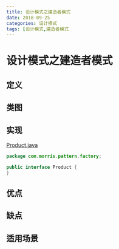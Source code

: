 ```yaml
---
title: 设计模式之建造者模式
date: 2018-09-25
categories: 设计模式
tags: [设计模式,建造者模式
---
```


# 设计模式之建造者模式


## 定义


## 类图

## 实现
[Product.java](https://github.com/morris131/morris-book/tree/master/%E5%90%8E%E7%AB%AF%E5%BC%80%E5%8F%91/Java/%E8%AE%BE%E8%AE%A1%E6%A8%A1%E5%BC%8F/pattern/src/main/java/com/morris/pattern/factory/Product.java)
```java
package com.morris.pattern.factory;

public interface Product {
}
```



## 优点

## 缺点

## 适用场景